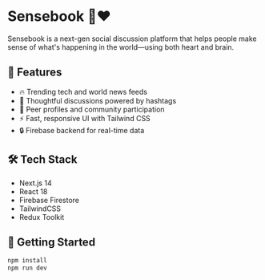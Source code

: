 # Sensebook 🧠❤️

Sensebook is a next-gen social discussion platform that helps people make sense of what's happening in the world—using both heart and brain.

## 🚀 Features
- 🔥 Trending tech and world news feeds
- 💬 Thoughtful discussions powered by hashtags
- 👥 Peer profiles and community participation
- ⚡ Fast, responsive UI with Tailwind CSS
- 🔒 Firebase backend for real-time data

## 🛠️ Tech Stack
- Next.js 14
- React 18
- Firebase Firestore
- TailwindCSS
- Redux Toolkit

## 🧪 Getting Started

```bash
npm install
npm run dev
